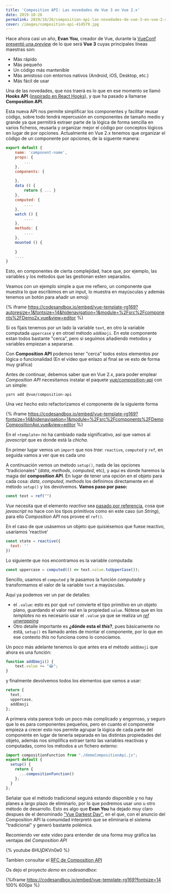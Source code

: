 ```yaml
---
title: 'Composition API: Las novedades de Vue 3 en Vue 2.x'
date: 2019-10-26
permalink: 2019/10/26/composition-api-las-novedades-de-vue-3-en-vue-2-x/
cover: /images/composition-api-414579.jpg
---
```


Hace ahora casi un año, **Evan You**, creador de Vue, durante la [VueConf presentó una _preview_](https://medium.com/vue-mastery/evan-you-previews-vue-js-3-0-ab063dec3547) de lo que será **Vue 3** cuyas principales lineas maestras son:

* Más rápido
* Más pequeño
* Un código más mantenible
* Más amistoso con entornos nativos (Android, iOS, Desktop, etc.)
* Más fácil de usar

Una de las novedades, que nos traerá es lo que en ese momento se llamó **Hooks API** ([inspirado en React Hooks](https://vue-composition-api-rfc.netlify.com/#comparison-with-react-hooks)), y que ha pasado a llamarse **Composition API**. 

Esta nueva API nos permite simplificar los componentes y facilitar reusar código, sobre todo tendrá repercusión en componentes de tamaño medio y grande ya que permitirá extraer parte de la lógica de forma sencilla en varios ficheros, reusarla y organizar mejor el código por conceptos lógicos en lugar de por opciones. Actualmente en Vue 2.x tenemos que organizar el código de un componente por opciones, de la siguente manera:

```javascript
export default {
    name: 'component-name',
    props: {
        ...
    },
    components: {
        
    },
    data () {
        return { ... }
    },
    computed: {
        ....
    },
    watch () {
        ....
    },
    methods: {
        ....
    },
    mounted () {
        
    }
    ....    
}
```

Esto, en componentes de cierta complejidad, hace que, por ejemplo, las variables y los métodos que las gestionan esten separados.

Veamos con un ejemplo simple a que me refiero, un componente que muestra lo que escribimos en un input, lo muestra en mayúsculas y además tenemos un botón para añadir un emoji:

{% iframe https://codesandbox.io/embed/vue-template-rg169?autoresize=1&fontsize=14&hidenavigation=1&module=%2Fsrc%2Fcomponents%2FDemo2x.vue&view=editor %}

Si os fijais tenemos por un lado la variable `text`, en otro la variable computada `uppercase` y en otroel método `addEmoji`. En este componente estan todos bastante "cerca", pero si seguimos añadiendo metodos y variables empiezan a separarse. 

Con **Composition API** podemos tener "cerca" todos estos elementos por lógica o funcionalidad (En el video que enlazo al final se ve esto de forma muy gráfica)  

Antes de continuar, debemos saber que en Vue 2.x, para poder emplear _Composition API_ necesitamos instalar el paquete [vue/composition-api](https://github.com/vuejs/composition-api) con un simple:

```
yarn add @vue/composition-api
```

Una vez hecho esto refactorizamos el componente de la siguiente forma

{% iframe  https://codesandbox.io/embed/vue-template-rg169?fontsize=14&hidenavigation=1&module=%2Fsrc%2Fcomponents%2FDemoCompositionApi.vue&view=editor %}

En el `<template>` no ha cambiado nada significativo, así que vamos al _javascript_ que es donde está la _chicha_.

En primer lugar vemos un `import` que nos _trae_: `reactive`, `computed` y `ref`, en seguida vamos a ver que es cada uno

A continuación vemos un metodo `setup()`, nada de las opciones "tradicionales" (_data_, _methods_, _computed_, etc), y aquí es donde haremos la magia del **composition API**. En lugar de tener una opción en el objeto para cada cosa: _data_, _computed_, _methods_ los definimos directamente en el método `setup()` y los devolvemos. **Vamos paso por paso:**

```javascript
const text = ref("")
```
_Vue_ necesita que el elemento _reactivo_ sea [pasado por referencia](https://vue-composition-api-rfc.netlify.com/#computed-state-and-refs), cosa que _javascript_ no hace con los tipos primitivos como en este caso (un _String_), para ello _Composition API_ nos provee el `ref()`.

En el caso de que usásemos un objeto que quisiésemos que fuese reactivo, usaríamos 'reactive'

```javascript
const state = reactive({
  text: ''
})
```

Lo siguiente que nos encontramos es la variable computada:
```javascript
const uppercase = computed(() => text.value.toUpperCase());
```

Sencillo, usamos el `computed` y le pasamos la función _computada_ y transformamos el valor de la variable `text` a mayúsculas.

Aquí ya podemos ver un par de detalles:
* el `.value`: esto es por qué `ref` convierte el tipo primitivo en un objeto plano, guardando el valor real en la propiedad `value`. Nótese que en los _templates_ no es necesario usar el `.value` ya que se realiza un [_ref unwrapping_](https://vue-composition-api-rfc.netlify.com/#ref-unwrapping)
* Otro detalle importante es **¿dónde esta el _this_?**, pues básicamente no está, `setup()` es llamado antes de montar el componente, por lo que en ese contexto _this_ no funciona como lo conocíamos.  

Un poco más adelante tenemos lo que antes era el método `addEmoji` que ahora es una función:
```javascript
function addEmoji() {
    text.value += "😂";
}
```
 
y finalmente devolvemos todos los elementos que vamos a usar:
```javascript
return {
  text,
  uppercase,
  addEmoji
};
```

A primera vista parece todo un poco más complicado y engorroso, y seguro que lo es para componentes pequeños, pero en cuanto el componente empieza a crecer esto nos permite agrupar la lógica de cada parte del componente en lugar de tenerla separada en las distintas propiedades del objeto, además nos simplifica extraer tanto las variables reactivas y computadas, como los métodos a un fichero externo:

```javascript
import compositionFunction from "./demoCompositionApi.js";
export default {
  setup() {
    return {
      ...compositionFunction()
    };
  }
};
```

Señalar que el método tradicional seguirá estando disponible y no hay planes a largo plazo de eliminarlo, por lo que podremos usar uno u otro método de desarrollo. Esto es algo que **Evan You** ha dejado muy claro despues de el denominado ["Vue Darkest Day"](https://dev.to/danielelkington/vue-s-darkest-day-3fgh), en el que, con el anuncio del Composition API la comunidad interpretó que se eliminaría el sistema "tradicional" y generó bastante polémica.

Recomiendo ver este video para entender de una forma muy gráfica las ventajas del _Composition API_

{% youtube 6HUjDKVn0e0 %}

Tambien consultar el [RFC de Composition API](https://vue-composition-api-rfc.netlify.com/#summary)

Os dejo el proyecto _demo_ en _codesandbox_:

{%iframe https://codesandbox.io/embed/vue-template-rg169?fontsize=14 100% 600px %}


 


